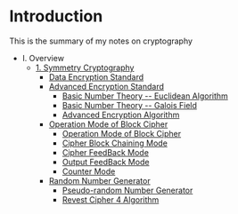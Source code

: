 # Introduction

This is the summary of my notes on cryptography

* I. Overview
  * [1. Symmetry Cryptography ](sym_crypto/README.md)
    * [Data Encryption Standard](sym_crypto/des/des.md)
    * [Advanced Encryption Standard](sym_crypto/aes/README.md)
      * [Basic Number Theory -- Euclidean Algorithm ](sym_crypto/aes/euclid.md)
      * [Basic Number Theory -- Galois Field ](sym_crypto/aes/galois.md)
      * [Advanced Encryption Algorithm](sym_crypto/aes/aes.md)
    * [Operation Mode of Block Cipher](sym_crypto/operation_mode/README.md)
      * [Operation Mode of Block Cipher](sym_crypto/operation_mode/1_blockciphermode.md)
      * [Cipher Block Chaining Mode](sym_crypto/operation_mode/2_cbc.md)
      * [Cipher FeedBack Mode](sym_crypto/operation_mode/3_cfb.md)
      * [Output FeedBack Mode](sym_crypto/operation_mode/4_ofb.md)
      * [Counter Mode](sym_crypto/operation_mode/5_ctr.md)
    * [Random Number Generator](sym_crypto/randnum/README.md)
      * [Pseudo-random Number Generator](sym_crypto/randnum/prng.md)
      * [Revest Cipher 4 Algorithm](sym_crypto/randnum/rc4.md)
